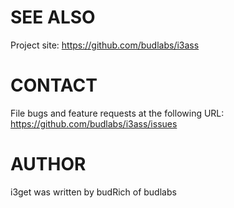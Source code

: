 # SEE ALSO
Project site: <https://github.com/budlabs/i3ass>

# CONTACT
File bugs and feature requests at the following URL:  
<https://github.com/budlabs/i3ass/issues>

# AUTHOR
i3get was written by budRich of budlabs
